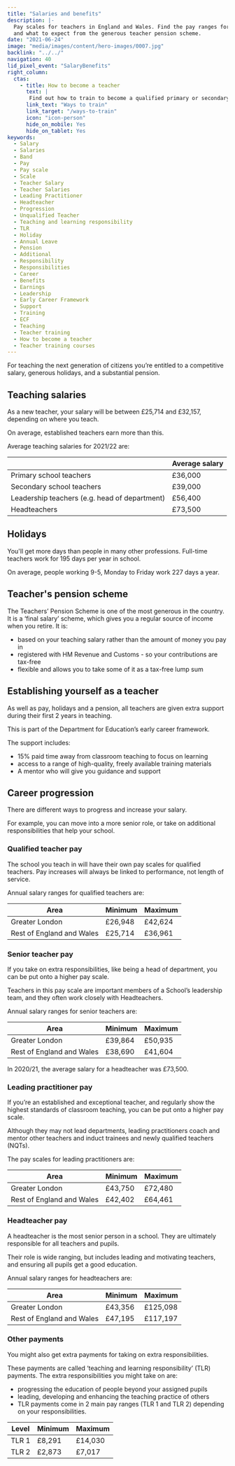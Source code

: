 ```yaml
---
title: "Salaries and benefits"
description: |-
  Pay scales for teachers in England and Wales. Find the pay ranges for different roles, how many days holiday teachers get each year, 
  and what to expect from the generous teacher pension scheme.
date: "2021-06-24"
image: "media/images/content/hero-images/0007.jpg"
backlink: "../../"
navigation: 40
lid_pixel_event: "SalaryBenefits"
right_column:
  ctas:
    - title: How to become a teacher
      text: |
       Find out how to train to become a qualified primary or secondary teacher in England.
      link_text: "Ways to train"
      link_target: "/ways-to-train"
      icon: "icon-person"
      hide_on_mobile: Yes
      hide_on_tablet: Yes
keywords:
  - Salary
  - Salaries
  - Band
  - Pay
  - Pay scale
  - Scale
  - Teacher Salary
  - Teacher Salaries
  - Leading Practitioner
  - Headteacher
  - Progression
  - Unqualified Teacher
  - Teaching and learning responsibility
  - TLR
  - Holiday
  - Annual Leave
  - Pension
  - Additional
  - Responsibility
  - Responsibilities
  - Career
  - Benefits
  - Earnings
  - Leadership
  - Early Career Framework
  - Support
  - Training
  - ECF
  - Teaching
  - Teacher training
  - How to become a teacher
  - Teacher training courses
---
```


For teaching the next generation of citizens you’re entitled to a competitive salary, generous holidays, and a substantial pension.

## Teaching salaries

As a new teacher, your salary will be between £25,714 and £32,157, depending on where you teach.

On average, established teachers earn more than this.

Average teaching salaries for 2021/22 are:

|                                               | Average salary |
| -------                                       | -----          | 
| Primary school teachers                       |    £36,000     |
| Secondary school teachers                     |    £39,000     |
| Leadership teachers (e.g. head of department) |    £56,400     |
| Headteachers                                  |    £73,500     |

## Holidays

You'll get more days than people in many other professions. Full-time teachers work for 195 days per year in school. 

On average, people working 9-5, Monday to Friday work 227 days a year.

## Teacher's pension scheme

The Teachers’ Pension Scheme is one of the most generous in the country. It is a ‘final salary’ scheme, which gives you a regular source of income when you retire. It is:

* based on your teaching salary rather than the amount of money you pay in
* registered with HM Revenue and Customs - so your contributions are tax-free
* flexible and allows you to take some of it as a tax-free lump sum

## Establishing yourself as a teacher

As well as pay, holidays and a pension, all teachers are given extra support during their first 2 years in teaching. 

This is part of the Department for Education’s early career framework.

The support includes:

* 15% paid time away from classroom teaching to focus on learning
* access to a range of high-quality, freely available training materials
* A mentor who will give you guidance and support


## Career progression

There are different ways to progress and increase your salary.

For example, you can move into a more senior role, or take on additional responsibilities that help your school.



### Qualified teacher pay

The school you teach in will have their own pay scales for qualified teachers. Pay increases will always be linked to performance, not length of service.

Annual salary ranges for qualified teachers are:


| Area                                     | Minimum | Maximum |
| -------                                  | -----   | -----   |
| Greater London                           | £26,948 | £42,624 |
| Rest of England and Wales                | £25,714 | £36,961 |


### Senior teacher pay

If you take on extra responsibilities, like being a head of department, you can be put onto a higher pay scale.

Teachers in this pay scale are important members of a School’s leadership team, and they often work closely with Headteachers.

Annual salary ranges for senior teachers are:

| Area                          | Minimum | Maximum  |
| -------                       | -----   | -----    |
| Greater London                | £39,864 | £50,935  |
| Rest of England and Wales     | £38,690 | £41,604  |

In 2020/21, the average salary for a headteacher was £73,500.

### Leading practitioner pay

If you’re an established and exceptional teacher, and regularly show the highest standards of classroom teaching, you can be put onto a higher pay scale.

Although they may not lead departments, leading practitioners coach and mentor other teachers and induct trainees and newly qualified teachers (NQTs).

The pay scales for leading practitioners are:

| Area                          | Minimum | Maximum  |
| -------                       | -----   | -----    |
| Greater London                | £43,750 | £72,480  |
| Rest of England and Wales     | £42,402 | £64,461  |

### Headteacher pay

A headteacher is the most senior person in a school. They are ultimately responsible for all teachers and pupils. 

Their role is wide ranging, but includes leading and motivating teachers, and ensuring all pupils get a good education.

Annual salary ranges for headteachers are:

| Area                          | Minimum | Maximum   |
| -------                       | -----   | -----     |
| Greater London                | £43,356 | £125,098  |
| Rest of England and Wales     | £47,195 | £117,197  |

### Other payments

You might also get extra payments for taking on extra responsibilities.

These payments are called ‘teaching and learning responsibility’ (TLR) payments. The extra responsibilities you might take on are:

* progressing the education of people beyond your assigned pupils
* leading, developing and enhancing the teaching practice of others
* TLR payments come in 2 main pay ranges (TLR 1 and TLR 2) depending on your responsibilities.

| Level         | Minimum | Maximum   |
| -------       | -----   | -----  |
| TLR 1         | £8,291 | £14,030 |
| TLR 2         | £2,873 | £7,017  |
